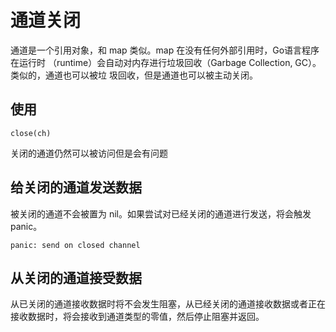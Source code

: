 # 通道关闭

通道是一个引用对象，和 map 类似。map 在没有任何外部引用时，Go语言程序在运行时 （runtime）会自动对内存进行垃圾回收（Garbage Collection, GC）。类似的，通道也可以被垃 圾回收，但是通道也可以被主动关闭。

## 使用

```text
close(ch)
```

关闭的通道仍然可以被访问但是会有问题

## 给关闭的通道发送数据

被关闭的通道不会被置为 nil。如果尝试对已经关闭的通道进行发送，将会触发panic。

```text
panic: send on closed channel
```

## 从关闭的通道接受数据

从已关闭的通道接收数据时将不会发生阻塞，从已经关闭的通道接收数据或者正在接收数据时，将会接收到通道类型的零值，然后停止阻塞并返回。

